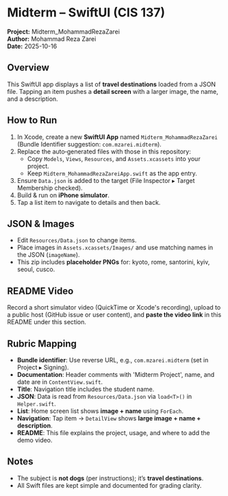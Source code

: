 # Midterm – SwiftUI (CIS 137)
**Project:** Midterm_MohammadRezaZarei  
**Author:** Mohammad Reza Zarei  
**Date:** 2025-10-16

## Overview
This SwiftUI app displays a list of **travel destinations** loaded from a JSON file. Tapping an item pushes a **detail screen** with a larger image, the name, and a description.

## How to Run
1. In Xcode, create a new **SwiftUI App** named `Midterm_MohammadRezaZarei` (Bundle Identifier suggestion: `com.mzarei.midterm`).
2. Replace the auto‑generated files with those in this repository:
   - Copy `Models`, `Views`, `Resources`, and `Assets.xcassets` into your project.
   - Keep `Midterm_MohammadRezaZareiApp.swift` as the app entry.
3. Ensure `Data.json` is added to the target (File Inspector ▸ Target Membership checked).
4. Build & run on **iPhone simulator**.
5. Tap a list item to navigate to details and then back.

## JSON & Images
- Edit `Resources/Data.json` to change items.
- Place images in `Assets.xcassets/Images/` and use matching names in the JSON (`imageName`).  
- This zip includes **placeholder PNGs** for: kyoto, rome, santorini, kyiv, seoul, cusco.

## README Video
Record a short simulator video (QuickTime or Xcode's recording), upload to a public host (GitHub issue or user content), and **paste the video link** in this README under this section.

## Rubric Mapping
- **Bundle identifier**: Use reverse URL, e.g., `com.mzarei.midterm` (set in Project ▸ Signing).
- **Documentation**: Header comments with 'Midterm Project', name, and date are in `ContentView.swift`.
- **Title**: Navigation title includes the student name.
- **JSON**: Data is read from `Resources/Data.json` via `load<T>()` in `Helper.swift`.
- **List**: Home screen list shows **image + name** using `ForEach`.
- **Navigation**: Tap item → `DetailView` shows **large image + name + description**.
- **README**: This file explains the project, usage, and where to add the demo video.

## Notes
- The subject is **not dogs** (per instructions); it’s **travel destinations**.
- All Swift files are kept simple and documented for grading clarity.
